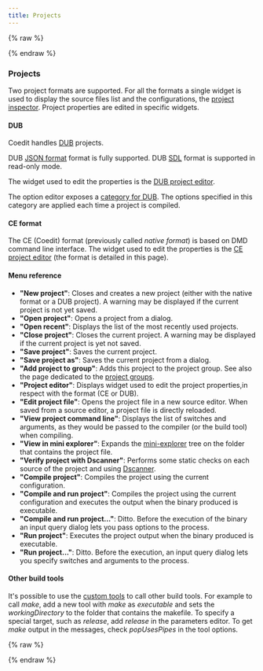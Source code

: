 ```yaml
---
title: Projects
---
```


{% raw %}
<script src="//cdnjs.cloudflare.com/ajax/libs/anchor-js/4.0.0/anchor.min.js"></script>
{% endraw %}

### Projects

Two project formats are supported. 
For all the formats a single widget is used to display the source files list and the configurations, the [project inspector](widgets_project_inspector).
Project properties are edited in specific widgets.

#### DUB

Coedit handles [DUB](http://code.dlang.org/getting_started) projects.

DUB [JSON format](http://code.dlang.org/package-format?lang=json) format is fully supported.
DUB [SDL](http://code.dlang.org/package-format?lang=sdl) format is supported in read-only mode.

The widget used to edit the properties is the [DUB project editor](widgets_dub_project_editor).

The option editor exposes a [category for DUB](options_dub_build). The options specified in this category are applied each time a project is compiled.

#### CE format

The CE (Coedit) format (previously called _native format_) is based on DMD command line interface.
The widget used to edit the properties is the [CE project editor](widgets_ce_project_editor) (the format is detailed in this page).

#### Menu reference

- **"New project"**: Closes and creates a new project (either with the native format or a DUB project). A warning may be displayed if the current project is not yet saved.
- **"Open project"**: Opens a project from a dialog.
- **"Open recent"**: Displays the list of the most recently used projects.
- **"Close project"**: Closes the current project. A warning may be displayed if the current project is yet not saved.
- **"Save project"**: Saves the current project.
- **"Save project as"**: Saves the current project from a dialog.
- **"Add project to group"**: Adds this project to the project group. See also the page dedicated to the [project groups](widgets_project_groups).
- **"Project editor"**: Displays widget used to edit the project properties,in respect with the format (CE or DUB).
- **"Edit project file"**: Opens the project file in a new source editor. When saved from a source editor, a project file is directly reloaded.
- **"View project command line"**: Displays the list of switches and arguments, as they would be passed to the compiler (or the build tool) when compiling.
- **"View in mini explorer"**: Expands the [mini-explorer](widgets_mini_explorer) tree on the folder that contains the project file.
- **"Verify project with Dscanner"**: Performs some static checks on each source of the project and using [Dscanner](https://github.com/dlang-community/D-Scanner).
- **"Compile project"**: Compiles the project using the current configuration.
- **"Compile and run project"**: Compiles the project using the current configuration and executes the output when the binary produced is executable.
- **"Compile and run project..."**: Ditto. Before the execution of the binary an input query dialog lets you pass options to the process.
- **"Run project"**: Executes the project output when the binary produced is executable.
- **"Run project..."**: Ditto. Before the execution, an input query dialog lets you specify switches and arguments to the process.

#### Other build tools

It's possible to use the [custom tools](widgets_custom_tools) to call other build tools.
For example to call _make_, add a new tool with _make_ as _executable_ and sets the _workingDirectory_ to the folder that contains the makefile. 
To specify a special target, such as _release_, add _release_ in the parameters editor.
To get _make_ output in the messages, check _popUsesPipes_ in the tool options.

{% raw %}
<script>
anchors.add();
</script>
{% endraw %}
